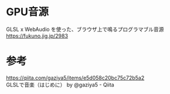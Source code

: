 # GPU音源
GLSL x WebAudio を使った、ブラウザ上で鳴るプログラマブル音源  
https://fukuno.jig.jp/2983  

# 参考
https://qiita.com/gaziya5/items/e5d058c20bc75c72b5a2  
GLSLで音楽（はじめに） by @gaziya5 - Qiita  

